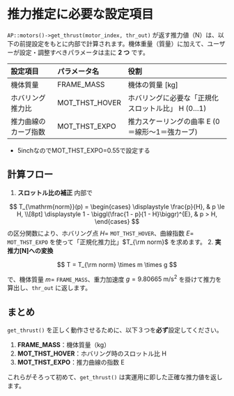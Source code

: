 # 推力推定に必要な設定項目

`AP::motors()->get_thrust(motor_index, thr_out)` が返す推力値（N）は、以下の前提設定をもとに内部で計算されます。機体重量（質量）に加えて、ユーザーが設定・調整すべきパラメータは主に **2 つ** です。


| 設定項目 | パラメータ名 | 役割 |
| :-- | :-- | :-- |
| 機体質量 | FRAME_MASS | 機体の質量 [kg] |
| ホバリング推力比 | MOT_THST_HOVER | ホバリングに必要な「正規化スロットル比」 H (0…1) |
| 推力曲線のカーブ指数 | MOT_THST_EXPO | 推力スケーリングの曲率 E (0＝線形～1＝強カーブ) |

- 5inchなのでMOT_THST_EXPO=0.55で設定する

## 計算フロー

1. **スロットル比の補正**
内部で

$$
T_{\mathrm{norm}}(p) =
\begin{cases}
\displaystyle
\frac{p}{H},
& p \le H, \\[8pt]
\displaystyle
1 - \biggl(\frac{1 - p}{1 - H}\biggr)^{E},
& p > H,
\end{cases}
$$
の区分関数により、ホバリング点 $H=$ `MOT_THST_HOVER`、曲線指数 $E=$ `MOT_THST_EXPO` を使って「正規化推力比」$T_{\rm norm}$ を求めます。
2. **実推力[N]への変換**

$$
T = T_{\rm norm} \times m \times g
$$

で、機体質量 $m=$ `FRAME_MASS`、重力加速度 $g=9.80665\;\mathrm{m/s^2}$ を掛けて推力を算出し、`thr_out` に返します。

## まとめ

`get_thrust()` を正しく動作させるために、以下３つを**必ず**設定してください。

1. **FRAME_MASS**：機体質量（kg）
2. **MOT_THST_HOVER**：ホバリング時のスロットル比 H
3. **MOT_THST_EXPO**：推力曲線の指数 E

これらがそろって初めて、`get_thrust()` は実運用に即した正確な推力値を返します。

